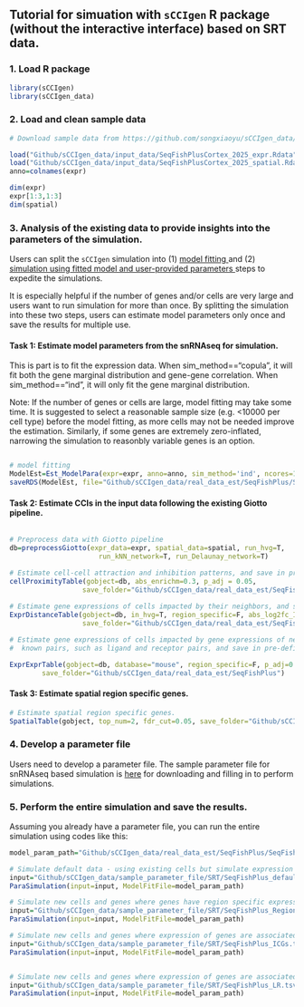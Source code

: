 
## Tutorial for simuation with `sCCIgen` R package (without the interactive interface) based on SRT data.

### 1. Load R package

``` r
library(sCCIgen)
library(sCCIgen_data)
```

### 2. Load and clean sample data

``` r
# Download sample data from https://github.com/songxiaoyu/sCCIgen_data/tree/main/input_data. 

load("Github/sCCIgen_data/input_data/SeqFishPlusCortex_2025_expr.Rdata")
load("Github/sCCIgen_data/input_data/SeqFishPlusCortex_2025_spatial.Rdata")
anno=colnames(expr)

dim(expr)
expr[1:3,1:3]
dim(spatial)
```

### 3. Analysis of the existing data to provide insights into the parameters of the simulation.

Users can split the `sCCIgen` simulation into (1) <u> model fitting </u>
and (2) <u> simulation using fitted model and user-provided parameters
</u> steps to expedite the simulations.

It is especially helpful if the number of genes and/or cells are very
large and users want to run simulation for more than once. By splitting
the simulation into these two steps, users can estimate model parameters
only once and save the results for multiple use.

#### Task 1: Estimate model parameters from the snRNAseq for simulation.

This is part is to fit the expression data. When sim_method==“copula”,
it will fit both the gene marginal distribution and gene-gene
correlation. When sim_method==“ind”, it will only fit the gene marginal
distribution.

Note: If the number of genes or cells are large, model fitting may take
some time. It is suggested to select a reasonable sample size
(e.g. \<10000 per cell type) before the model fitting, as more cells may
not be needed improve the estimation. Similarly, if some genes are
extremely zero-inflated, narrowing the simulation to reasonbly variable
genes is an option.

``` r

# model fitting 
ModelEst=Est_ModelPara(expr=expr, anno=anno, sim_method='ind', ncores=10)
saveRDS(ModelEst, file="Github/sCCIgen_data/real_data_est/SeqFishPlus/SeqFishPlusCortex_2025_fit_wo_cor.RDS")
```

#### Task 2: Estimate CCIs in the input data following the existing Giotto pipeline.

``` r

# Preprocess data with Giotto pipeline
db=preprocessGiotto(expr_data=expr, spatial_data=spatial, run_hvg=T, 
                      run_kNN_network=T, run_Delaunay_network=T) 

# Estimate cell-cell attraction and inhibition patterns, and save in pre-defined folder
cellProximityTable(gobject=db, abs_enrichm=0.3, p_adj = 0.05, 
                  save_folder="Github/sCCIgen_data/real_data_est/SeqFishPlus")
                  
# Estimate gene expressions of cells impacted by their neighbors, and save in pre-defined folder                 
ExprDistanceTable(gobject=db, in_hvg=T, region_specific=F, abs_log2fc_ICG=0.25, p_adj = 0.05,
                  save_folder="Github/sCCIgen_data/real_data_est/SeqFishPlus")                 

# Estimate gene expressions of cells impacted by gene expressions of neighboring cells, narrow to 
#  known pairs, such as ligand and receptor pairs, and save in pre-defined folder  

ExprExprTable(gobject=db, database="mouse", region_specific=F, p_adj=0.05, abs_log2fc_LR=0.25,
        save_folder="Github/sCCIgen_data/real_data_est/SeqFishPlus")
```

#### Task 3: Estimate spatial region specific genes.

``` r
# Estimate spatial region specific genes.
SpatialTable(gobject, top_num=2, fdr_cut=0.05, save_folder="Github/sCCIgen_data/real_data_est/SeqFishPlus")
```

### 4. Develop a parameter file

Users need to develop a parameter file. The sample parameter file for
snRNAseq based simulation is
[here](https://github.com/songxiaoyu/sCCIgen_data/tree/main/sample_parameter_file/SRT)
for downloading and filling in to perform simulations.

### 5. Perform the entire simulation and save the results.

Assuming you already have a parameter file, you can run the entire
simulation using codes like this:

``` r
model_param_path="Github/sCCIgen_data/real_data_est/SeqFishPlus/SeqFishPlusCortex_2025_fit_wo_cor.RDS"

# Simulate default data - using existing cells but simulate expression with ground truth
input="Github/sCCIgen_data/sample_parameter_file/SRT/SeqFishPlus_default.tsv"
ParaSimulation(input=input, ModelFitFile=model_param_path)

# Simulate new cells and genes where genes have region specific expressions 
input="Github/sCCIgen_data/sample_parameter_file/SRT/SeqFishPlus_RegionDiffGenes.tsv"
ParaSimulation(input=input, ModelFitFile=model_param_path)

# Simulate new cells and genes where expression of genes are associated with distances to other cells. 
input="Github/sCCIgen_data/sample_parameter_file/SRT/SeqFishPlus_ICGs.tsv"
ParaSimulation(input=input, ModelFitFile=model_param_path)


# Simulate new cells and genes where expression of genes are associated with distances to other cells. 
input="Github/sCCIgen_data/sample_parameter_file/SRT/SeqFishPlus_LR.tsv"
ParaSimulation(input=input, ModelFitFile=model_param_path)

```
